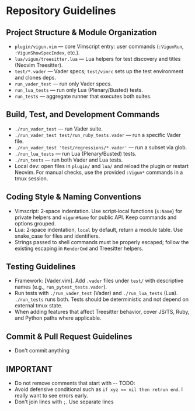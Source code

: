 # Repository Guidelines

## Project Structure & Module Organization
- `plugin/vigun.vim` — core Vimscript entry: user commands (`:VigunRun`, `:VigunShowSpecIndex`, etc.).
- `lua/vigun/treesitter.lua` — Lua helpers for test discovery and titles (Neovim Treesitter).
- `test/*.vader` — Vader specs; `test/vimrc` sets up the test environment and clones deps.
- `run_vader_test` — run only Vader specs.
- `run_lua_tests` — run only Lua (Plenary/Busted) tests.
- `run_tests` — aggregate runner that executes both suites.

## Build, Test, and Development Commands
- `./run_vader_test` — run Vader suite.
- `./run_vader_test test/run_ruby_tests.vader` — run a specific Vader file.
- `./run_vader_test 'test/regressions/*.vader'` — run a subset via glob.
- `./run_lua_tests` — run Lua (Plenary/Busted) tests.
- `./run_tests` — run both Vader and Lua tests.
- Local dev: open files in `plugin/` and `lua/` and reload the plugin or restart Neovim. For manual checks, use the provided `:Vigun*` commands in a tmux session.

## Coding Style & Naming Conventions
- Vimscript: 2‑space indentation. Use script‑local functions (`s:Name`) for private helpers and `vigun#Name` for public API. Keep commands and options grouped.
- Lua: 2‑space indentation, `local` by default, return a module table. Use snake_case for files and identifiers.
- Strings passed to shell commands must be properly escaped; follow the existing escaping in `RenderCmd` and Treesitter helpers.

## Testing Guidelines
- Framework: [Vader.vim]. Add `.vader` files under `test/` with descriptive names (e.g., `run_pytest_tests.vader`).
- Run tests with `./run_vader_test` (Vader) and `./run_lua_tests` (Lua). `./run_tests` runs both. Tests should be deterministic and not depend on external tmux state.
- When adding features that affect Treesitter behavior, cover JS/TS, Ruby, and Python paths where applicable.

## Commit & Pull Request Guidelines
- Don't commit anything

## IMPORTANT
- Do not remove comments that start with -- TODO:
- Avoid defensive conditional such as `if xyz == nil then retrun end`. I really want to see errors early.
- Don't join lines with `;`. Use separate lines
